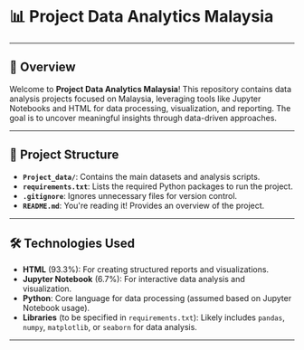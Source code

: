 # 📊 Project Data Analytics Malaysia

---

## 🌟 Overview

Welcome to **Project Data Analytics Malaysia**! This repository contains data analysis projects focused on Malaysia, leveraging tools like Jupyter Notebooks and HTML for data processing, visualization, and reporting. The goal is to uncover meaningful insights through data-driven approaches.

---

## 📂 Project Structure

- **`Project_data/`**: Contains the main datasets and analysis scripts.
- **`requirements.txt`**: Lists the required Python packages to run the project.
- **`.gitignore`**: Ignores unnecessary files for version control.
- **`README.md`**: You're reading it! Provides an overview of the project.

---

## 🛠️ Technologies Used

- **HTML** (93.3%): For creating structured reports and visualizations.
- **Jupyter Notebook** (6.7%): For interactive data analysis and visualization.
- **Python**: Core language for data processing (assumed based on Jupyter Notebook usage).
- **Libraries** (to be specified in `requirements.txt`): Likely includes `pandas`, `numpy`, `matplotlib`, or `seaborn` for data analysis.

---
